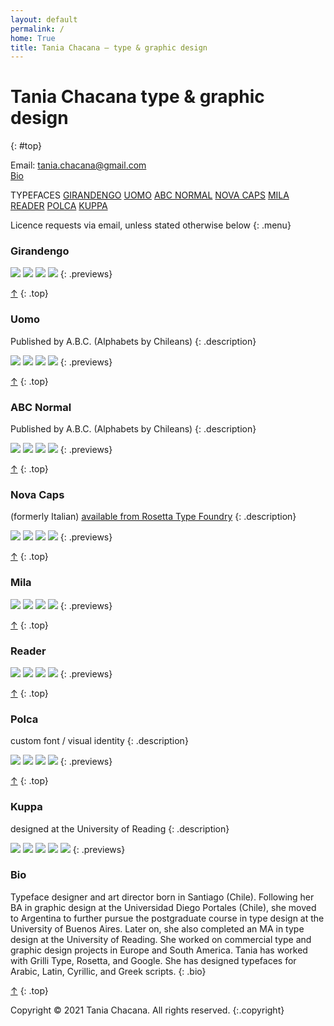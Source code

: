 ```yaml
---
layout: default
permalink: /
home: True
title: Tania Chacana – type & graphic design
---
```


# Tania Chacana __type & graphic design__
{: #top}

Email: <tania.chacana@gmail.com>  
[Bio](#bio)

TYPEFACES
[GIRANDENGO](#girandengo) 
[UOMO](#uomo) 
[ABC NORMAL](#abc-normal) 
[NOVA CAPS](#nova-caps) 
[MILA](#mila) 
[READER](#reader) 
[POLCA](#polca) 
[KUPPA](#kuppa)

Licence requests via email, unless stated otherwise below
{: .menu}

### Girandengo

<!--
Uncomment to put project description here
{: .description}
-->

![](/assets/portfolio/portfolio_girandengo_1.svg)
![](/assets/portfolio/portfolio_girandengo_2.svg)
![](/assets/portfolio/portfolio_girandengo_3.svg)
![](/assets/portfolio/portfolio_girandengo_4.svg)
{: .previews}

[↑](#top)
{: .top}

### Uomo

Published by A.B.C. (Alphabets by Chileans)
{: .description}

![](/assets/portfolio/portfolio_uomo_1.svg)
![](/assets/portfolio/portfolio_uomo_2.svg)
![](/assets/portfolio/portfolio_uomo_3.svg)
![](/assets/portfolio/portfolio_uomo_4.svg)
{: .previews}

[↑](#top)
{: .top}

### ABC Normal

Published by A.B.C. (Alphabets by Chileans)
{: .description}

![](/assets/portfolio/portfolio_abc-normal_1.svg)
![](/assets/portfolio/portfolio_abc-normal_2.svg)
![](/assets/portfolio/portfolio_abc-normal_3.svg)
![](/assets/portfolio/portfolio_abc-normal_4.svg)
{: .previews}

[↑](#top)
{: .top}

### Nova Caps

(formerly Italian)
[available from Rosetta Type Foundry](https://rosettatype.com/NovaCaps)
{: .description}

![](/assets/portfolio/portfolio_nova-caps_1.svg)
![](/assets/portfolio/portfolio_nova-caps_2.svg)
![](/assets/portfolio/portfolio_nova-caps_3.svg)
![](/assets/portfolio/portfolio_nova-caps_4.svg)
{: .previews}

[↑](#top)
{: .top}

### Mila

![](/assets/portfolio/portfolio_mila_1.svg)
![](/assets/portfolio/portfolio_mila_2.svg)
![](/assets/portfolio/portfolio_mila_3.svg)
![](/assets/portfolio/portfolio_mila_5.svg)
{: .previews}

[↑](#top)
{: .top}

### Reader

![](/assets/portfolio/portfolio_reader_1.svg)
![](/assets/portfolio/portfolio_reader_2.svg)
![](/assets/portfolio/portfolio_reader_3.svg)
![](/assets/portfolio/portfolio_reader_4.svg)
{: .previews}

[↑](#top)
{: .top}

### Polca

custom font / visual identity
{: .description}

![](/assets/portfolio/portfolio_polca_1.svg)
![](/assets/portfolio/portfolio_polca_2.svg)
![](/assets/portfolio/portfolio_polca_3.svg)
![](/assets/portfolio/portfolio_polca_4.svg)
{: .previews}

[↑](#top)
{: .top}

### Kuppa

designed at the University of Reading
{: .description}

![](/assets/portfolio/portfolio_kuppa_1.svg)
![](/assets/portfolio/portfolio_kuppa_2.svg)
![](/assets/portfolio/portfolio_kuppa_3.svg)
![](/assets/portfolio/portfolio_kuppa_4.svg)
![](/assets/portfolio/portfolio_kuppa_5.svg)
{: .previews}

### Bio

Typeface designer and art director born in Santiago (Chile). Following her BA in graphic design at the Universidad Diego Portales (Chile), she moved to Argentina to further pursue the postgraduate course in type design at the University of Buenos Aires. Later on, she also completed an MA in type design at the University of Reading. She worked on commercial type and graphic design projects in Europe and South America. Tania has worked with Grilli Type, Rosetta, and Google. She has designed typefaces for Arabic, Latin, Cyrillic, and Greek scripts.
{: .bio}

[↑](#top)
{: .top}

Copyright © 2021 Tania Chacana. All rights reserved.
{:.copyright}